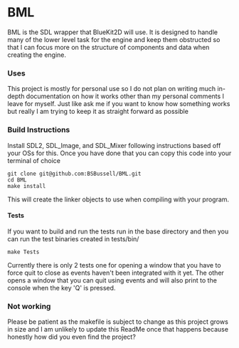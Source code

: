 # BML

BML is the SDL wrapper that BlueKit2D will use. It is designed to handle many of the lower level task for the engine and keep them obstructed so that I can focus more on the structure of components and data when creating the engine.

### Uses
This project is mostly for personal use so I do not plan on writing much in-depth documentation on how it works other than my personal comments I leave for myself. Just like ask me if you want to know how something works but really I am trying to keep it as straight forward as possible

### Build Instructions
Install SDL2, SDL_Image, and SDL_Mixer following instructions based off your OSs for this.
Once you have done that you can copy this code into your terminal of choice

```
git clone git@github.com:BSBussell/BML.git
cd BML
make install
```

This will create the linker objects to use when compiling with your program.

#### Tests
If you want to build and run the tests run in the base directory and then you can run the test binaries created in tests/bin/
```
make Tests
```

Currently there is only 2 tests one for opening a window that you have to force quit to close as events haven't been integrated with it yet. The other opens a window that you can quit using events and will also print to the console when the key 'Q' is pressed. 

### Not working
Please be patient as the makefile is subject to change as this project grows in size and I am unlikely to update this ReadMe once that happens because honestly how did you even find the project?
